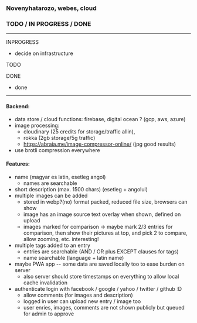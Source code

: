 ### Novenyhatarozo, webes, cloud


### TODO / IN PROGRESS / DONE
---
INPROGRESS  
- decide on infrastructure

TODO  


DONE  
- done

---


#### Backend:

- data store / cloud functions: firebase, digital ocean ? (gcp, aws, azure)
- image processing: 
    - cloudinary (25 credits for storage/traffic allin), 
    - rokka (2gb storage/5g traffic)
    - https://abraia.me/image-compressor-online/ (jpg good results)
- use brotli compression everywhere


#### Features:

* name (magyar es latin, esetleg angol)
  - names are searchable
* short description (max. 1500 chars) (esetleg + angolul)
* multiple images can be added 
  - stored in webp?(no) format packed, reduced file size, browsers can show
  - image has an image source text overlay when shown, defined on upload
  - images marked for comparison -> maybe mark 2/3 entries for comparison, then show
    their pictures at top, and pick 2 to compare, allow zooming, etc. interesting!
* multiple tags added to an entry
  - entries are searchable (AND / OR plus EXCEPT clauses for tags)
  - name searchable (language + latin name)
* maybe PWA app -- some data are saved locally too to ease burden on server
  - also server should store timestamps on everything to allow local cache invalidation
* authenticate login with facebook / google / yahoo / twitter / github :D
  - allow comments (for images and description)
  - logged in user can upload new entry / image too
  - user enries, images, comments are not shown publicly but queued for admin to approve

